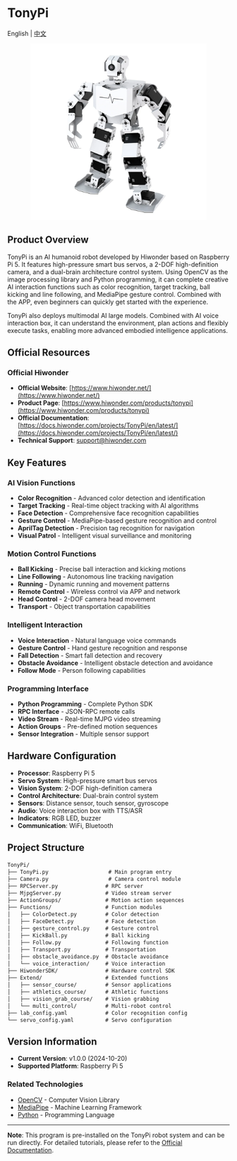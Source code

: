 # TonyPi

English | [中文](https://github.com/Hiwonder/TonyPi/blob/main/README_cn.md)

<p align="center">
  <img src="./sources/images/image.webp" alt="TonyPi Logo" width="400"/>
</p>

## Product Overview

TonyPi is an AI humanoid robot developed by Hiwonder based on Raspberry Pi 5. It features high-pressure smart bus servos, a 2-DOF high-definition camera, and a dual-brain architecture control system. Using OpenCV as the image processing library and Python programming, it can complete creative AI interaction functions such as color recognition, target tracking, ball kicking and line following, and MediaPipe gesture control. Combined with the APP, even beginners can quickly get started with the experience.

TonyPi also deploys multimodal AI large models. Combined with AI voice interaction box, it can understand the environment, plan actions and flexibly execute tasks, enabling more advanced embodied intelligence applications.

## Official Resources

### Official Hiwonder

- **Official Website**: [https://www.hiwonder.net/](https://www.hiwonder.net/)
- **Product Page**: [https://www.hiwonder.com/products/tonypi](https://www.hiwonder.com/products/tonypi)
- **Official Documentation**: [https://docs.hiwonder.com/projects/TonyPi/en/latest/](https://docs.hiwonder.com/projects/TonyPi/en/latest/)
- **Technical Support**: support@hiwonder.com

## Key Features

### AI Vision Functions

- **Color Recognition** - Advanced color detection and identification
- **Target Tracking** - Real-time object tracking with AI algorithms
- **Face Detection** - Comprehensive face recognition capabilities
- **Gesture Control** - MediaPipe-based gesture recognition and control
- **AprilTag Detection** - Precision tag recognition for navigation
- **Visual Patrol** - Intelligent visual surveillance and monitoring

### Motion Control Functions

- **Ball Kicking** - Precise ball interaction and kicking motions
- **Line Following** - Autonomous line tracking navigation
- **Running** - Dynamic running and movement patterns
- **Remote Control** - Wireless control via APP and network
- **Head Control** - 2-DOF camera head movement
- **Transport** - Object transportation capabilities

### Intelligent Interaction

- **Voice Interaction** - Natural language voice commands
- **Gesture Control** - Hand gesture recognition and response
- **Fall Detection** - Smart fall detection and recovery
- **Obstacle Avoidance** - Intelligent obstacle detection and avoidance
- **Follow Mode** - Person following capabilities

### Programming Interface

- **Python Programming** - Complete Python SDK
- **RPC Interface** - JSON-RPC remote calls
- **Video Stream** - Real-time MJPG video streaming
- **Action Groups** - Pre-defined motion sequences
- **Sensor Integration** - Multiple sensor support

## Hardware Configuration

- **Processor**: Raspberry Pi 5
- **Servo System**: High-pressure smart bus servos
- **Vision System**: 2-DOF high-definition camera
- **Control Architecture**: Dual-brain control system
- **Sensors**: Distance sensor, touch sensor, gyroscope
- **Audio**: Voice interaction box with TTS/ASR
- **Indicators**: RGB LED, buzzer
- **Communication**: WiFi, Bluetooth

## Project Structure

```
TonyPi/
├── TonyPi.py                   # Main program entry
├── Camera.py                   # Camera control module
├── RPCServer.py               # RPC server
├── MjpgServer.py              # Video stream server
├── ActionGroups/              # Motion action sequences
├── Functions/                 # Function modules
│   ├── ColorDetect.py         # Color detection
│   ├── FaceDetect.py          # Face detection
│   ├── gesture_control.py     # Gesture control
│   ├── KickBall.py            # Ball kicking
│   ├── Follow.py              # Following function
│   ├── Transport.py           # Transportation
│   ├── obstacle_avoidance.py  # Obstacle avoidance
│   └── voice_interaction/     # Voice interaction
├── HiwonderSDK/               # Hardware control SDK
├── Extend/                    # Extended functions
│   ├── sensor_course/         # Sensor applications
│   ├── athletics_course/      # Athletic functions
│   ├── vision_grab_course/    # Vision grabbing
│   └── multi_control/         # Multi-robot control
├── lab_config.yaml            # Color recognition config
└── servo_config.yaml          # Servo configuration
```

## Version Information

- **Current Version**: v1.0.0 (2024-10-20)
- **Supported Platform**: Raspberry Pi 5

### Related Technologies

- [OpenCV](https://opencv.org/) - Computer Vision Library
- [MediaPipe](https://mediapipe.dev/) - Machine Learning Framework
- [Python](https://www.python.org/) - Programming Language

---

**Note**: This program is pre-installed on the TonyPi robot system and can be run directly. For detailed tutorials, please refer to the [Official Documentation](https://docs.hiwonder.com/projects/TonyPi/en/latest/).